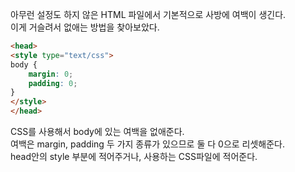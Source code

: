 아무런 설정도 하지 않은 HTML 파일에서 기본적으로 사방에 여백이 생긴다.   
이게 거슬려서 없애는 방법을 찾아보았다.   
```html
<head>
<style type="text/css">
body {
    margin: 0;
    padding: 0;
}
</style>
</head>
```
CSS를 사용해서 body에 있는 여백을 없애준다.   
여백은 margin, padding 두 가지 종류가 있으므로 둘 다 0으로 리셋해준다.   
head안의 style 부분에 적어주거나, 사용하는 CSS파일에 적어준다.
